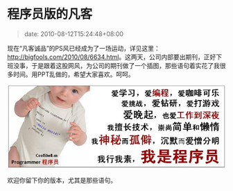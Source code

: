 # 程序员版的凡客
>date: 2010-08-12T15:24:48+08:00


现在“凡客诚品”的PS风已经成为了一场运动，详见这里：<http://bigfools.com/2010/08/6634.html>。这两天，公司内部要出期刊，正好下班没事，于是跟着这股网风，为公司的期刊做了一个插图，那些语句着实花了我很多时间。用PPT乱做的，希望大家喜欢。呵呵。


[![](/assets/images/coolshell.programmer.jpg "程序员版的凡客")](https://coolshell.cn/wp-content/uploads/2010/08/coolshell.programmer.jpg)


欢迎你留下你的版本，尤其是那些语句。


